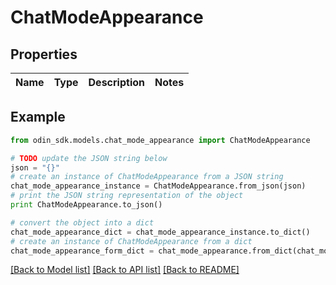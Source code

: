 # ChatModeAppearance


## Properties

Name | Type | Description | Notes
------------ | ------------- | ------------- | -------------

## Example

```python
from odin_sdk.models.chat_mode_appearance import ChatModeAppearance

# TODO update the JSON string below
json = "{}"
# create an instance of ChatModeAppearance from a JSON string
chat_mode_appearance_instance = ChatModeAppearance.from_json(json)
# print the JSON string representation of the object
print ChatModeAppearance.to_json()

# convert the object into a dict
chat_mode_appearance_dict = chat_mode_appearance_instance.to_dict()
# create an instance of ChatModeAppearance from a dict
chat_mode_appearance_form_dict = chat_mode_appearance.from_dict(chat_mode_appearance_dict)
```
[[Back to Model list]](../README.md#documentation-for-models) [[Back to API list]](../README.md#documentation-for-api-endpoints) [[Back to README]](../README.md)


